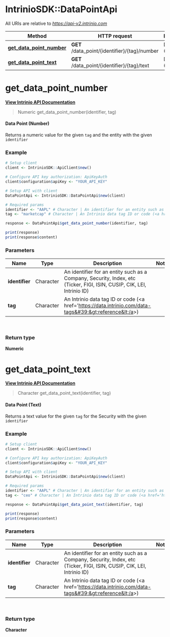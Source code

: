 # IntrinioSDK::DataPointApi

All URIs are relative to *https://api-v2.intrinio.com*

Method | HTTP request | Description
------------- | ------------- | -------------
[**get_data_point_number**](DataPointApi.md#get_data_point_number) | **GET** /data_point/{identifier}/{tag}/number | Data Point (Number)
[**get_data_point_text**](DataPointApi.md#get_data_point_text) | **GET** /data_point/{identifier}/{tag}/text | Data Point (Text)



[//]: # (START_OPERATION)

[//]: # (CLASS:IntrinioSDK::DataPointApi)

[//]: # (METHOD:get_data_point_number)

[//]: # (RETURN_TYPE:Numeric)

[//]: # (RETURN_TYPE_KIND:primitive)

[//]: # (RETURN_TYPE_DOC:)

[//]: # (OPERATION:get_data_point_number_v2)

[//]: # (ENDPOINT:/data_point/{identifier}/{tag}/number)

[//]: # (DOCUMENT_LINK:DataPointApi.md#get_data_point_number)

# **get_data_point_number**

[**View Intrinio API Documentation**](https://docs.intrinio.com/documentation/r/get_data_point_number_v2)

[//]: # (START_OVERVIEW)

> Numeric get_data_point_number(identifier, tag)

#### Data Point (Number)


Returns a numeric value for the given `tag` and the entity with the given `identifier`

[//]: # (END_OVERVIEW)

### Example

[//]: # (START_CODE_EXAMPLE)
```r
# Setup client
client <- IntrinioSDK::ApiClient$new()

# Configure API key authorization: ApiKeyAuth
client$configuration$apiKey <- "YOUR_API_KEY"

# Setup API with client
DataPointApi <- IntrinioSDK::DataPointApi$new(client)

# Required params
identifier <- "AAPL" # Character | An identifier for an entity such as a Company, Security, Index, etc (Ticker, FIGI, ISIN, CUSIP, CIK, LEI, Intrinio ID)
tag <- "marketcap" # Character | An Intrinio data tag ID or code (<a href='https://data.intrinio.com/data-tags'>reference</a>)

response <- DataPointApi$get_data_point_number(identifier, tag)

print(response)
print(response$content)
```

[//]: # (END_CODE_EXAMPLE)

[//]: # (START_DEFINITION)

### Parameters

[//]: # (START_PARAMETERS)


Name | Type | Description  | Notes
------------- | ------------- | ------------- | -------------
 **identifier** | Character| An identifier for an entity such as a Company, Security, Index, etc (Ticker, FIGI, ISIN, CUSIP, CIK, LEI, Intrinio ID) |  &nbsp;
 **tag** | Character| An Intrinio data tag ID or code (&lt;a href&#x3D;&#39;https://data.intrinio.com/data-tags&#39;&gt;reference&lt;/a&gt;) |  &nbsp;
<br/>

[//]: # (END_PARAMETERS)

### Return type

**Numeric**

[//]: # (END_OPERATION)


[//]: # (START_OPERATION)

[//]: # (CLASS:IntrinioSDK::DataPointApi)

[//]: # (METHOD:get_data_point_text)

[//]: # (RETURN_TYPE:Character)

[//]: # (RETURN_TYPE_KIND:primitive)

[//]: # (RETURN_TYPE_DOC:)

[//]: # (OPERATION:get_data_point_text_v2)

[//]: # (ENDPOINT:/data_point/{identifier}/{tag}/text)

[//]: # (DOCUMENT_LINK:DataPointApi.md#get_data_point_text)

# **get_data_point_text**

[**View Intrinio API Documentation**](https://docs.intrinio.com/documentation/r/get_data_point_text_v2)

[//]: # (START_OVERVIEW)

> Character get_data_point_text(identifier, tag)

#### Data Point (Text)


Returns a text value for the given `tag` for the Security with the given `identifier`

[//]: # (END_OVERVIEW)

### Example

[//]: # (START_CODE_EXAMPLE)
```r
# Setup client
client <- IntrinioSDK::ApiClient$new()

# Configure API key authorization: ApiKeyAuth
client$configuration$apiKey <- "YOUR_API_KEY"

# Setup API with client
DataPointApi <- IntrinioSDK::DataPointApi$new(client)

# Required params
identifier <- "AAPL" # Character | An identifier for an entity such as a Company, Security, Index, etc (Ticker, FIGI, ISIN, CUSIP, CIK, LEI, Intrinio ID)
tag <- "ceo" # Character | An Intrinio data tag ID or code (<a href='https://data.intrinio.com/data-tags'>reference</a>)

response <- DataPointApi$get_data_point_text(identifier, tag)

print(response)
print(response$content)
```

[//]: # (END_CODE_EXAMPLE)

[//]: # (START_DEFINITION)

### Parameters

[//]: # (START_PARAMETERS)


Name | Type | Description  | Notes
------------- | ------------- | ------------- | -------------
 **identifier** | Character| An identifier for an entity such as a Company, Security, Index, etc (Ticker, FIGI, ISIN, CUSIP, CIK, LEI, Intrinio ID) |  &nbsp;
 **tag** | Character| An Intrinio data tag ID or code (&lt;a href&#x3D;&#39;https://data.intrinio.com/data-tags&#39;&gt;reference&lt;/a&gt;) |  &nbsp;
<br/>

[//]: # (END_PARAMETERS)

### Return type

**Character**

[//]: # (END_OPERATION)

